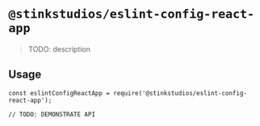 # `@stinkstudios/eslint-config-react-app`

> TODO: description

## Usage

```
const eslintConfigReactApp = require('@stinkstudios/eslint-config-react-app');

// TODO: DEMONSTRATE API
```
